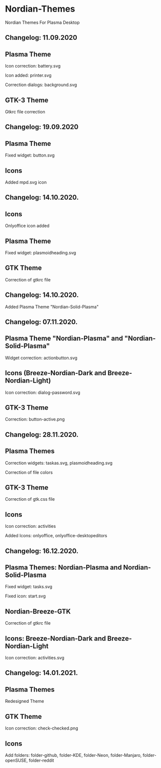 # Nordian-Themes
Nordian Themes For Plasma Desktop

Changelog: 11.09.2020
----------------------

Plasma Theme
-------------

Icon correction: battery.svg

Icon added: printer.svg

Correction dialogs: background.svg

GTK-3 Theme
------------

Gtkrc file correction

Changelog: 19.09.2020
---------------------

Plasma Theme
------------

Fixed widget: button.svg

Icons
------

Added mpd.svg icon

Changelog: 14.10.2020.
----------------------

Icons
-----

Onlyoffice icon added

Plasma Theme
------------

Fixed widget: plasmoidheading.svg

GTK Theme
---------

Correction of gtkrc file

Changelog: 14.10.2020.
----------------------

Added Plasma Theme "Nordian-Solid-Plasma"

Changelog: 07.11.2020.
----------------------

Plasma Theme "Nordian-Plasma" and "Nordian-Solid-Plasma"
-----------------------------

Widget correction: actionbutton.svg

Icons (Breeze-Nordian-Dark and Breeze-Nordian-Light)
------------------------------------------------------

Icon correction: dialog-password.svg

GTK-3 Theme
-----------

Correction: button-active.png

Changelog: 28.11.2020.
---------------------

Plasma Themes
--------------

Correction widgets: taskas.svg, plasmoidheading.svg

Correction of file colors

GTK-3 Theme
-----------

Correction of gtk.css file

Icons
------

Icon correction: activities

Added Icons: onlyoffice, onlyoffice-desktopeditors

Changelog: 16.12.2020.
---------------------

Plasma Themes: Nordian-Plasma and Nordian-Solid-Plasma
------------------------------------------------------

Fixed widget: tasks.svg

Fixed icon: start.svg

Nordian-Breeze-GTK
-------------------

Correction of gtkrc file

Icons: Breeze-Nordian-Dark and Breeze-Nordian-Light
---------------------------------------------------

Icon correction: activities.svg

Changelog: 14.01.2021.
----------------------

Plasma Themes
-------------

Redesigned Theme

GTK Theme
----------

Icon correction: check-checked.png

Icons
------

Add folders: folder-github, folder-KDE, folder-Neon, folder-Manjaro, folder-openSUSE, folder-reddit
